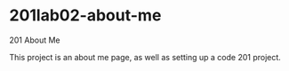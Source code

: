 # 201lab02-about-me
201 About Me

This project is an about me page, as well as setting up a code 201 project.